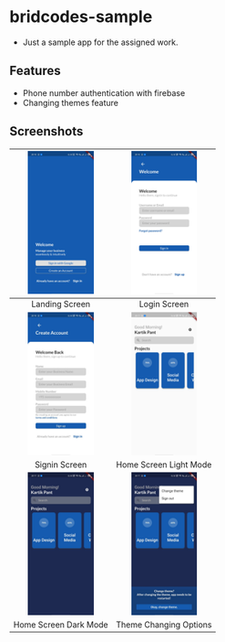 # bridcodes-sample

* Just a sample app for the assigned work.

## Features
* Phone number authentication with firebase
* Changing themes feature

## Screenshots

| <img src="screenshots/landingScreen.jpeg" height="250"> | <img src="screenshots/loginScreen.jpeg" height="250"> |
| :----: | :----: |
| Landing Screen | Login Screen |
| <img src="screenshots/signinScreen.jpeg" height="250"> | <img src="screenshots/homeScreenLightMode.jpeg" height="250"> |
| Signin Screen | Home Screen Light Mode |
|<img src="screenshots/homeScreenDarkMode.jpeg" height="250"> | <img src="screenshots/themeChangingOption.jpeg" height="250"> |
| Home Screen Dark Mode | Theme Changing Options |
